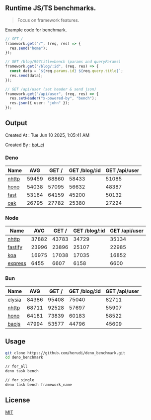 ## Runtime JS/TS benchmarks.

> Focus on framework features.

Example code for benchmark.
```ts
// GET /
framework.get("/", (req, res) => {
  res.send("home");
});

// GET /blog/99?title=bench (params and queryParams)
framework.get("/blog/:id", (req, res) => {
  const data = `${req.params.id} ${req.query.title}`;
  res.send(data);
});

// GET /api/user (set header & send json)
framework.get("/api/user", (req, res) => {
  res.setHeader("x-powered-by", "bench");
  res.json({ user: "john" });
});
```

## Output
Created At : Tue Jun 10 2025, 1:05:41 AM

Created By : [bot_ci](https://github.com/herudi/deno_benchmarks/commits?author=github-actions%5Bbot%5D)


### Deno
|Name|AVG|GET /|GET /blog/:id|GET /api/user|
|----|----|----|----|----|
|[nhttp](https://github.com/nhttp/nhttp)|59459|68860|58433|51085|
|[hono](https://github.com/honojs/hono)|54038|57095|56632|48387|
|[fast](https://github.com/danteissaias/fast)|53164|64159|45200|50132|
|[oak](https://github.com/oakserver/oak)|26795|27782|25380|27224|
  


### Node
|Name|AVG|GET /|GET /blog/:id|GET /api/user|
|----|----|----|----|----|
|[nhttp](https://github.com/nhttp/nhttp)|37882|43783|34729|35134|
|[fastify](https://github.com/fastify/fastify)|23996|23896|25107|22985|
|[koa](https://github.com/koajs/koa)|16975|17038|17035|16852|
|[express](https://github.com/expressjs/express)|6455|6607|6158|6600|
  


### Bun
|Name|AVG|GET /|GET /blog/:id|GET /api/user|
|----|----|----|----|----|
|[elysia](https://github.com/elysiajs/elysia)|84386|95408|75040|82711|
|[nhttp](https://github.com/nhttp/nhttp)|68711|92528|57697|55907|
|[hono](https://github.com/honojs/hono)|64181|73839|60183|58522|
|[baojs](https://github.com/mattreid1/baojs)|47994|53577|44796|45609|
  



## Usage

```bash
git clone https://github.com/herudi/deno_benchmark.git
cd deno_benchmark

// for_all
deno task bench

// for_single
deno task bench framework_name
```

## License

[MIT](LICENSE)

